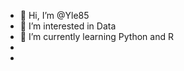 - 👋 Hi, I’m @Yle85
- 👀 I’m interested in Data
- 🌱 I’m currently learning Python and R
- 
-

<!---
Yle85/Yle85 is a ✨ special ✨ repository because its `README.md` (this file) appears on your GitHub profile.
You can click the Preview link to take a look at your changes.

--->

